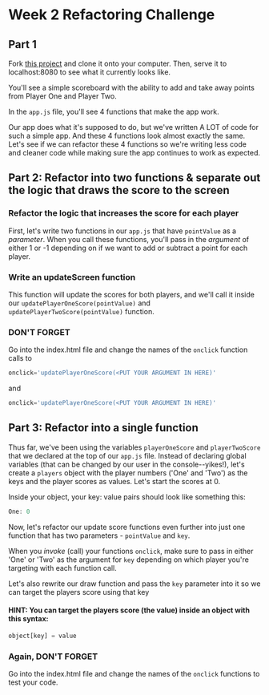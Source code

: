 # Week 2 Refactoring Challenge

## Part 1
Fork [this project](https://github.com/tebazele/week2_challenge_refactoring) and clone it onto your computer. Then, serve it to localhost:8080 to see what it currently looks like. 

You'll see a simple scoreboard with the ability to add and take away points from Player One and Player Two. 

In the `app.js` file, you'll see 4 functions that make the app work. 

Our app does what it's supposed to do, but we've written A LOT of code for such a simple app. And these 4 functions look almost exactly the same. Let's see if we can refactor these 4 functions so we're writing less code and cleaner code while making sure the app continues to work as expected.

## Part 2: Refactor into two functions & separate out the logic that draws the score to the screen

### Refactor the logic that increases the score for each player

First, let's write two functions in our `app.js` that have `pointValue` as a *parameter*. When you call these functions, you'll pass in the *argument* of either 1 or -1 depending on if we want to add or subtract a point for each player.

### Write an updateScreen function 

This function will update the scores for both players, and we'll call it inside our `updatePlayerOneScore(pointValue)` and `updatePlayerTwoScore(pointValue)` function. 

### DON'T FORGET

Go into the index.html file and change the names of the `onclick` function calls to

```js
onclick='updatePlayerOneScore(<PUT YOUR ARGUMENT IN HERE)'
```
and 

```js
onclick='updatePlayerOneScore(<PUT YOUR ARGUMENT IN HERE)'
```

## Part 3: Refactor into a single function

Thus far, we've been using the variables `playerOneScore` and `playerTwoScore` that we declared at the top of our `app.js` file. Instead of declaring global variables (that can be changed by our user in the console--yikes!), let's create a `players` object with the player numbers ('One' and 'Two') as the keys and the player scores as values. Let's start the scores at 0. 

Inside your object, your key: value pairs should look like something this:
```js
One: 0
```

Now, let's refactor our update score functions even further into just one function that has two parameters - `pointValue` and `key`.

When you *invoke* (call) your functions `onclick`, make sure to pass in either 'One' or 'Two' as the argument for `key` depending on which player you're targeting with each function call.

Let's also rewrite our draw function and pass the `key` parameter into it so we can target the players score using that key

#### HINT: You can target the players score (the value) inside an object with this syntax: 

```js
object[key] = value
```
### Again, DON'T FORGET

Go into the index.html file and change the names of the `onclick` functions to test your code.
